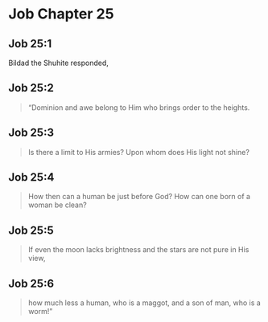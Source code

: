 # Job Chapter 25

## Job 25:1

Bildad the Shuhite responded,

## Job 25:2

> “Dominion and awe belong to Him
> who brings order to the heights.

## Job 25:3

> Is there a limit to His armies?
> Upon whom does His light not shine?

## Job 25:4

> How then can a human be just before God?
> How can one born of a woman be clean?

## Job 25:5

> If even the moon lacks brightness
> and the stars are not pure in His view,

## Job 25:6

> how much less a human, who is a maggot,
> and a son of man, who is a worm!”
